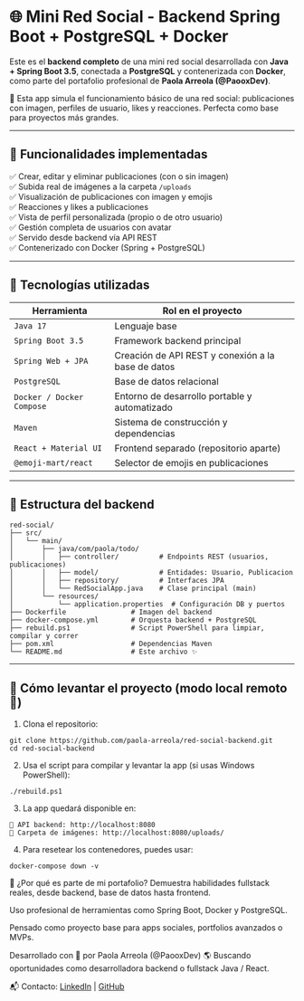 # 🌐 Mini Red Social - Backend Spring Boot + PostgreSQL + Docker

Este es el **backend completo** de una mini red social desarrollada con **Java + Spring Boot 3.5**, conectada a **PostgreSQL** y contenerizada con **Docker**, como parte del portafolio profesional de **Paola Arreola (@PaooxDev)**.

🧠 Esta app simula el funcionamiento básico de una red social: publicaciones con imagen, perfiles de usuario, likes y reacciones. Perfecta como base para proyectos más grandes.

---

## 🚀 Funcionalidades implementadas

✅ Crear, editar y eliminar publicaciones (con o sin imagen)  
✅ Subida real de imágenes a la carpeta `/uploads`  
✅ Visualización de publicaciones con imagen y emojis  
✅ Reacciones y likes a publicaciones  
✅ Vista de perfil personalizada (propio o de otro usuario)  
✅ Gestión completa de usuarios con avatar  
✅ Servido desde backend vía API REST  
✅ Contenerizado con Docker (Spring + PostgreSQL)

---

## 🧰 Tecnologías utilizadas

| Herramienta             | Rol en el proyecto                                 |
|-------------------------|----------------------------------------------------|
| `Java 17`               | Lenguaje base                                      |
| `Spring Boot 3.5`       | Framework backend principal                        |
| `Spring Web + JPA`      | Creación de API REST y conexión a la base de datos|
| `PostgreSQL`            | Base de datos relacional                          |
| `Docker / Docker Compose`| Entorno de desarrollo portable y automatizado     |
| `Maven`                 | Sistema de construcción y dependencias            |
| `React + Material UI`   | Frontend separado (repositorio aparte)            |
| `@emoji-mart/react`     | Selector de emojis en publicaciones               |

---

## 📁 Estructura del backend

```text
red-social/
├── src/
│   └── main/
│       ├── java/com/paola/todo/
│       │   ├── controller/          # Endpoints REST (usuarios, publicaciones)
│       │   ├── model/               # Entidades: Usuario, Publicacion
│       │   ├── repository/          # Interfaces JPA
│       │   └── RedSocialApp.java    # Clase principal (main)
│       └── resources/
│           └── application.properties  # Configuración DB y puertos
├── Dockerfile                # Imagen del backend
├── docker-compose.yml        # Orquesta backend + PostgreSQL
├── rebuild.ps1               # Script PowerShell para limpiar, compilar y correr
├── pom.xml                   # Dependencias Maven
└── README.md                 # Este archivo ✨
```




---

## 🧪 Cómo levantar el proyecto (modo local remoto 🐳)

1. Clona el repositorio:

```
git clone https://github.com/paola-arreola/red-social-backend.git
cd red-social-backend 
```
2. Usa el script para compilar y levantar la app (si usas Windows PowerShell):
```
./rebuild.ps1
```
3. La app quedará disponible en:
```
🔗 API backend: http://localhost:8080
📁 Carpeta de imágenes: http://localhost:8080/uploads/
```
4. Para resetear los contenedores, puedes usar:
```
docker-compose down -v
```
🧠 ¿Por qué es parte de mi portafolio?
Demuestra habilidades fullstack reales, desde backend, base de datos hasta frontend.

Uso profesional de herramientas como Spring Boot, Docker y PostgreSQL.

Pensado como proyecto base para apps sociales, portfolios avanzados o MVPs.

Desarrollado con 💙 por Paola Arreola (@PaooxDev)
🌎 Buscando oportunidades como desarrolladora backend o fullstack Java / React.

📬 Contacto: [LinkedIn](https://www.linkedin.com/in/paola-arreola-6442a9375/) | [GitHub](https://github.com/Paoox)